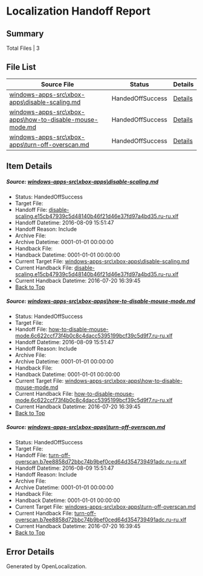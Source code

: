 # <a name='report-top'></a> Localization Handoff Report

## Summary
 Total Files | 3

## File List
 Source File | Status | Details 
 ----------- | ------ | ------- 
 [windows-apps-src\xbox-apps\disable-scaling.md](https://github.com/Microsoft/windows-apps/blob/582f5677c15f7cd62c398103b48743ba4bea6c5b/windows-apps-src/xbox-apps/disable-scaling.md) | HandedOffSuccess | [Details](#8079be9685558277565766fa8d0ebbfd4a5559047988)
 [windows-apps-src\xbox-apps\how-to-disable-mouse-mode.md](https://github.com/Microsoft/windows-apps/blob/b4df1f944d909640791e4ed7e3bcf8d8bdf7a0d1/windows-apps-src/xbox-apps/how-to-disable-mouse-mode.md) | HandedOffSuccess | [Details](#91e530a3313d53c4e693b88a64b849f3188a72de7991)
 [windows-apps-src\xbox-apps\turn-off-overscan.md](https://github.com/Microsoft/windows-apps/blob/8b7705c4cb6b05d2227e1d69a2da9bd0c5081994/windows-apps-src/xbox-apps/turn-off-overscan.md) | HandedOffSuccess | [Details](#177366730651338b34368297f56ce83a589e70b58058)

## Item Details
##### <a name='8079be9685558277565766fa8d0ebbfd4a5559047988'></a> Source: [windows-apps-src\xbox-apps\disable-scaling.md](https://github.com/Microsoft/windows-apps/blob/582f5677c15f7cd62c398103b48743ba4bea6c5b/windows-apps-src/xbox-apps/disable-scaling.md)
* Status: HandedOffSuccess
* Target File: 
* Handoff File: [disable-scaling.e15cb47939c5d48140b46f21d46e37fd97a4bd35.ru-ru.xlf](https://github.com/Microsoft/WDG.handoff/blob/f5236da5f56f562b84f74f3f778d59b7c32d53d6/ol-handoff/Microsoft/windows-apps.ru-ru/master/disable-scaling.e15cb47939c5d48140b46f21d46e37fd97a4bd35.ru-ru.xlf)
* Handoff Datetime: 2016-08-09 15:51:47
* Handoff Reason: Include
* Archive File: 
* Archive Datetime: 0001-01-01 00:00:00
* Handback File: 
* Handback Datetime: 0001-01-01 00:00:00
* Current Target File: [windows-apps-src\xbox-apps\disable-scaling.md](https://github.com/Microsoft/windows-apps.ru-ru/blob/34a9aa0ec25917104b15042b1c4a956abe9c8ca4/windows-apps-src/xbox-apps/disable-scaling.md)
* Current Handback File: [disable-scaling.e15cb47939c5d48140b46f21d46e37fd97a4bd35.ru-ru.xlf](https://github.com/Microsoft/WDG.handback/blob/34f8c55e7da1172ae438666ddec75c2a14fc2151/ol-handback/Microsoft/windows-apps.ru-ru/master/disable-scaling.e15cb47939c5d48140b46f21d46e37fd97a4bd35.ru-ru.xlf)
* Current Handback Datetime: 2016-07-20 16:39:45
* [Back to Top](#report-top)

##### <a name='91e530a3313d53c4e693b88a64b849f3188a72de7991'></a> Source: [windows-apps-src\xbox-apps\how-to-disable-mouse-mode.md](https://github.com/Microsoft/windows-apps/blob/b4df1f944d909640791e4ed7e3bcf8d8bdf7a0d1/windows-apps-src/xbox-apps/how-to-disable-mouse-mode.md)
* Status: HandedOffSuccess
* Target File: 
* Handoff File: [how-to-disable-mouse-mode.6c622ccf73f4b0c8c4dacc5395199bcf39c5d9f7.ru-ru.xlf](https://github.com/Microsoft/WDG.handoff/blob/f5236da5f56f562b84f74f3f778d59b7c32d53d6/ol-handoff/Microsoft/windows-apps.ru-ru/master/how-to-disable-mouse-mode.6c622ccf73f4b0c8c4dacc5395199bcf39c5d9f7.ru-ru.xlf)
* Handoff Datetime: 2016-08-09 15:51:47
* Handoff Reason: Include
* Archive File: 
* Archive Datetime: 0001-01-01 00:00:00
* Handback File: 
* Handback Datetime: 0001-01-01 00:00:00
* Current Target File: [windows-apps-src\xbox-apps\how-to-disable-mouse-mode.md](https://github.com/Microsoft/windows-apps.ru-ru/blob/34a9aa0ec25917104b15042b1c4a956abe9c8ca4/windows-apps-src/xbox-apps/how-to-disable-mouse-mode.md)
* Current Handback File: [how-to-disable-mouse-mode.6c622ccf73f4b0c8c4dacc5395199bcf39c5d9f7.ru-ru.xlf](https://github.com/Microsoft/WDG.handback/blob/34f8c55e7da1172ae438666ddec75c2a14fc2151/ol-handback/Microsoft/windows-apps.ru-ru/master/how-to-disable-mouse-mode.6c622ccf73f4b0c8c4dacc5395199bcf39c5d9f7.ru-ru.xlf)
* Current Handback Datetime: 2016-07-20 16:39:45
* [Back to Top](#report-top)

##### <a name='177366730651338b34368297f56ce83a589e70b58058'></a> Source: [windows-apps-src\xbox-apps\turn-off-overscan.md](https://github.com/Microsoft/windows-apps/blob/8b7705c4cb6b05d2227e1d69a2da9bd0c5081994/windows-apps-src/xbox-apps/turn-off-overscan.md)
* Status: HandedOffSuccess
* Target File: 
* Handoff File: [turn-off-overscan.b7ee8858d72bbc74b9bef0ced64d354739491adc.ru-ru.xlf](https://github.com/Microsoft/WDG.handoff/blob/f5236da5f56f562b84f74f3f778d59b7c32d53d6/ol-handoff/Microsoft/windows-apps.ru-ru/master/turn-off-overscan.b7ee8858d72bbc74b9bef0ced64d354739491adc.ru-ru.xlf)
* Handoff Datetime: 2016-08-09 15:51:47
* Handoff Reason: Include
* Archive File: 
* Archive Datetime: 0001-01-01 00:00:00
* Handback File: 
* Handback Datetime: 0001-01-01 00:00:00
* Current Target File: [windows-apps-src\xbox-apps\turn-off-overscan.md](https://github.com/Microsoft/windows-apps.ru-ru/blob/34a9aa0ec25917104b15042b1c4a956abe9c8ca4/windows-apps-src/xbox-apps/turn-off-overscan.md)
* Current Handback File: [turn-off-overscan.b7ee8858d72bbc74b9bef0ced64d354739491adc.ru-ru.xlf](https://github.com/Microsoft/WDG.handback/blob/34f8c55e7da1172ae438666ddec75c2a14fc2151/ol-handback/Microsoft/windows-apps.ru-ru/master/turn-off-overscan.b7ee8858d72bbc74b9bef0ced64d354739491adc.ru-ru.xlf)
* Current Handback Datetime: 2016-07-20 16:39:45
* [Back to Top](#report-top)


## Error Details

Generated by OpenLocalization.
